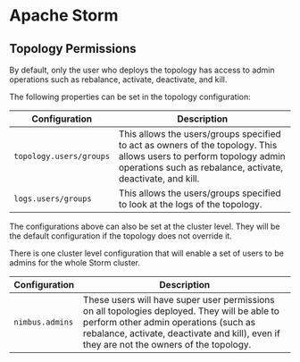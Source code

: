 # Apache Storm

## Topology Permissions
By default, only the user who deploys the topology has access to admin operations such as rebalance, activate, deactivate, and kill.

The following properties can be set in the topology configuration:

| Configuration | Description |
| -- | -- |
| `topology.users/groups` | This allows the users/groups specified to act as owners of the topology. This allows users to perform topology admin operations such as rebalance, activate, deactivate, and kill. |
| `logs.users/groups` | This allows the users/groups specified to look at the logs of the topology. |

The configurations above can also be set at the cluster level. They will be the default configuration if the topology does not override it.

There is one cluster level configuration that will enable a set of users to be admins for the whole Storm cluster.

| Configuration | Description |
| -- | -- |
| `nimbus.admins` | These users will have super user permissions on all topologies deployed. They will be able to perform other admin operations (such as rebalance, activate, deactivate and kill), even if they are not the owners of the topology. |